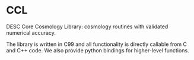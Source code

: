 # CCL
DESC Core Cosmology Library: cosmology routines with validated numerical accuracy.

The library is written in C99 and all functionality is directly callable from C and C++ code.  We also provide python bindings for higher-level functions.
